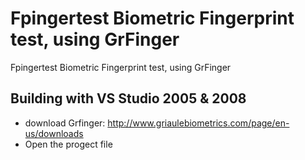 # Fpingertest Biometric Fingerprint test, using GrFinger

Fpingertest Biometric Fingerprint test, using GrFinger

## Building with VS Studio 2005 &  2008
  - download Grfinger: http://www.griaulebiometrics.com/page/en-us/downloads
  - Open the progect file
